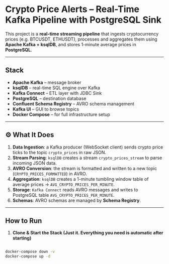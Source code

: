 # Crypto Price Alerts – Real-Time Kafka Pipeline with PostgreSQL Sink

This project is a **real-time streaming pipeline** that ingests cryptocurrency prices (e.g. BTCUSDT, ETHUSDT), processes and aggregates them using **Apache Kafka + ksqlDB**, and stores 1-minute average prices in **PostgreSQL**.

---

## Stack

- **Apache Kafka** – message broker
- **ksqlDB** – real-time SQL engine over Kafka
- **Kafka Connect** – ETL layer with JDBC Sink
- **PostgreSQL** – destination database
- **Confluent Schema Registry** – AVRO schema management
- **Kafka UI** – GUI to browse topics
- **Docker Compose** – for full infrastructure setup

---

## ⚙️ What It Does

1. **Data Ingestion**: a Kafka producer (WebSocket client) sends crypto price ticks to the topic `crypto_prices` in raw JSON.
2. **Stream Parsing**: `ksqlDB` creates a stream `crypto_prices_stream` to parse incoming JSON data.
3. **AVRO Conversion**: the stream is formatted and written to a new topic (`CRYPTO_PRICES_FORMATTED`) in AVRO.
4. **Aggregation**: `ksqlDB` creates a 1-minute tumbling window table of average prices → `AVG_CRYPTO_PRICES_PER_MINUTE`.
5. **Storage**: `Kafka Connect` reads AVRO messages and writes to PostgreSQL table `AVG_CRYPTO_PRICES_PER_MINUTE`.
6. **Schemas**: AVRO schemas are managed by **Schema Registry**.

---

## How to Run

1. **Clone & Start the Stack (Just it. Everything you need is automatic after starting)**

```bash

docker-compose down -v
docker-compose up -d
```
